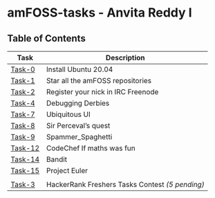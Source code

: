 # amFOSS-tasks - Anvita Reddy I

## Table of Contents
| Task | Description |
| --- | --- |
| <a href="https://github.com/Anvita-Reddy/amfoss-tasks/tree/main/task-0">Task-0</a> | Install Ubuntu 20.04 |
| <a href="https://github.com/Anvita-Reddy/amfoss-tasks/tree/main/task-1">Task-1</a> | Star all the amFOSS repositories |
| <a href="https://github.com/Anvita-Reddy/amfoss-tasks/tree/main/task-2">Task-2</a> | Register your nick in IRC Freenode |
| <a href="https://github.com/Anvita-Reddy/amfoss-tasks/tree/main/task-4">Task-4</a> | Debugging Derbies |
| <a href="https://github.com/Anvita-Reddy/amfoss-tasks/tree/main/task-7">Task-7</a> | Ubiquitous UI |
| <a href="https://github.com/Anvita-Reddy/amfoss-tasks/tree/main/task-8">Task-8</a> | Sir Perceval’s quest |
| <a href="https://github.com/Anvita-Reddy/amfoss-tasks/tree/main/task-9">Task-9</a> | Spammer_Spaghetti |
| <a href="https://github.com/Anvita-Reddy/amfoss-tasks/tree/main/task-12">Task-12</a> | CodeChef If maths was fun |
| <a href="https://github.com/Anvita-Reddy/amfoss-tasks/tree/main/task-14">Task-14</a> | Bandit |
| <a href="https://github.com/Anvita-Reddy/amfoss-tasks/tree/main/task-15">Task-15</a> | Project Euler |
|   |   |
| <a href="https://github.com/Anvita-Reddy/amfoss-tasks/tree/main/task-3">Task-3</a> | HackerRank Freshers Tasks Contest *(5 pending)* |

